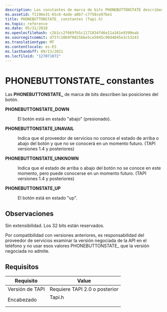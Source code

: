 ```yaml
---
description: Las constantes de marca de bits PHONEBUTTONSTATE describen las posiciones de los botones.
ms.assetid: f1196e31-65c6-4ade-a0b7-c7758ce97be1
title: PHONEBUTTONSTATE_ constantes (Tapi.h)
ms.topic: reference
ms.date: 05/31/2018
ms.openlocfilehash: c2b1cc2f669fb5c1171834f46e11a161e9390eab
ms.sourcegitcommit: d75fc10b9f0825bbe5ce5045c90d4045e3c53243
ms.translationtype: MT
ms.contentlocale: es-ES
ms.lasthandoff: 09/13/2021
ms.locfileid: "127071072"
---
```

# <a name="phonebuttonstate_-constants"></a>PHONEBUTTONSTATE_ constantes

Las **PHONEBUTTONSTATE_** de marca de bits describen las posiciones del botón.

<dl> <dt>

<span id="PHONEBUTTONSTATE_DOWN"></span><span id="phonebuttonstate_down"></span>**PHONEBUTTONSTATE_DOWN**
</dt> <dd> <dl> <dt>



El botón está en estado "abajo" (presionado).


</dt> </dl> </dd> <dt>

<span id="PHONEBUTTONSTATE_UNAVAIL"></span><span id="phonebuttonstate_unavail"></span>**PHONEBUTTONSTATE_UNAVAIL**
</dt> <dd> <dl> <dt>



Indica que el proveedor de servicios no conoce el estado de arriba o abajo del botón y que no se conocerá en un momento futuro. (TAPI versiones 1.4 y posteriores)


</dt> </dl> </dd> <dt>

<span id="PHONEBUTTONSTATE_UNKNOWN"></span><span id="phonebuttonstate_unknown"></span>**PHONEBUTTONSTATE_UNKNOWN**
</dt> <dd> <dl> <dt>



Indica que el estado de arriba o abajo del botón no se conoce en este momento, pero puede conocerse en un momento futuro. (TAPI versiones 1.4 y posteriores)


</dt> </dl> </dd> <dt>

<span id="PHONEBUTTONSTATE_UP"></span><span id="phonebuttonstate_up"></span>**PHONEBUTTONSTATE_UP**
</dt> <dd> <dl> <dt>



El botón está en estado "up".


</dt> </dl> </dd> </dl>

## <a name="remarks"></a>Observaciones

Sin extensibilidad. Los 32 bits están reservados.

Por compatibilidad con versiones anteriores, es responsabilidad del proveedor de servicios examinar la versión negociada de la API en el teléfono y no usar esos valores PHONEBUTTONSTATE_ que la versión negociada no admite.

## <a name="requirements"></a>Requisitos



| Requisito | Value |
|-------------------------|-----------------------------------------------------------------------------------|
| Versión de TAPI<br/> | Requiere TAPI 2.0 o posterior<br/>                                             |
| Encabezado<br/>       | <dl> <dt>Tapi.h</dt> </dl> |



 

 




